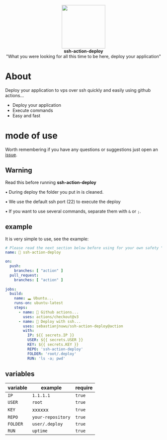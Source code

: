 <p align="center">
  <img src="https://icon-library.com/images/terminal-icon/terminal-icon-1.jpg" width=140 height=140 />
  <br>
  <b>ssh-action-deploy</b>
  <br>
  <smail>"What you were looking for all this time to be here, deploy your application"</smail>
</p>

# About

 Deploy your application to vps over ssh quickly and easily using github actions...<br>
  - Deploy your application 
  - Execute commands
  - Easy and fast 

# mode of use

 Worth remembering if you have any questions or suggestions just open an [issue](https://github.com/sebastianjnuwu/ssh-action-deploy/issues).
## Warning

 Read this before running <strong>ssh-action-deploy</strong>
 
 • During deploy the folder you put in is cleaned.
 
 • We use the default ssh port (22) to execute the deploy

 • If you want to use several commands, separate them with `&` or `;`.

## example

  It is very simple to use, see the example:
```yml
# Please read the next section below before using for your own safety "variables".
name: 🐥 ssh-action-deploy

on:
  push:
    branches: [ "action" ]
  pull_request:
    branches: [ "action" ]
    
jobs:
  build:
    name: 🕳️ Ubuntu...
    runs-on: ubuntu-latest
    steps:
      - name: 💞 Github actions...
        uses: actions/checkout@v3
      - name: 🌈 Deploy with ssh...
        uses: sebastianjnuwu/ssh-action-deploy@action
        with:
          IP: ${{ secrets.IP }}
          USER: ${{ secrets.USER }}
          KEY: ${{ secrets.KEY }}
          REPO: 'ssh-action-deploy'
          FOLDER: 'root/.deploy'
          RUN: 'ls -a; pwd'
  ```
  
## variables 

| variable | example  | require |
| -------- | ----------- | ------- |
| `IP` | `1.1.1.1`| `true` |
| `USER` | `root` | `true` |
| `KEY` | xxxxxx | `true` |
| `REPO` | `your-repository` | `true` |
| `FOLDER` | `user/.deploy`| `true` |
| `RUN` | `uptime` | `true` |
